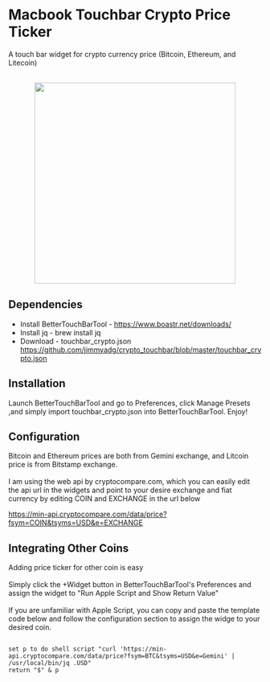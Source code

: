 # Macbook Touchbar Crypto Price Ticker
A touch bar widget for crypto currency price (Bitcoin, Ethereum, and Litecoin)
<br>
<br>
<p align="center">
<img src="https://github.com/jimmyadg/crypto_touchbar/blob/master/banner.JPG" width="400"/>
</p>

## Dependencies
- Install BetterTouchBarTool - https://www.boastr.net/downloads/
- Install jq  - brew install jq
- Download - touchbar_crypto.json https://github.com/jimmyadg/crypto_touchbar/blob/master/touchbar_crypto.json

## Installation
Launch BetterTouchBarTool and go to Preferences, click Manage Presets ,and simply import touchbar_crypto.json into BetterTouchBarTool. Enjoy!

## Configuration
Bitcoin and Ethereum prices are both from Gemini exchange, and Litcoin price is from Bitstamp exchange.
<br>
<br>
I am using the web api by cryptocompare.com, which you can easily edit the api url in the widgets and point to your desire exchange and fiat currency by editing COIN and EXCHANGE in the url below

https://min-api.cryptocompare.com/data/price?fsym=COIN&tsyms=USD&e=EXCHANGE

## Integrating Other Coins
Adding price ticker for other coin is easy
<br>
<br>
Simply click the +Widget button in BetterTouchBarTool's Preferences and assign the widget to "Run Apple Script and Show Return Value"
<br>
<br>
If you are unfamiliar with Apple Script, you can copy and paste the template code below and follow the configuration section to assign the widge to your desired coin.

<code>
set p to do shell script "curl 'https://min-api.cryptocompare.com/data/price?fsym=BTC&tsyms=USD&e=Gemini' | /usr/local/bin/jq .USD"
return "$" & p
</code>
